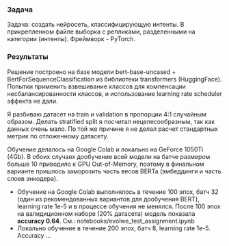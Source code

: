 ### Задача

Задача: создать нейросеть, классифицирующую интенты.
В прикрепленном файле выборка с репликами, разделенными на категории (интенты). Фреймворк - PyTorch.


### Результаты

Решение построено на базе модели bert-base-uncased + BertForSequenceClassification из библиотеки transformers
(HuggingFace). Попытки применить взвешивание классов для компенсации несбалансированности классов, и использование
learning rate scheduler эффекта не дали.

Я разбиваю датасет на train и validation в пропорции 4:1 случайным образом. Делать stratified split я посчитал
нецелесообразным, так как данных очень мало. По той же причине я не делал расчет стандартных метрик по отложенному
датасету.

Обучение делалось на Google Colab и локально на GeForce 1050Ti (4Gb). В обоих случаях дообучение всей модели на
батче размером больше 10 приводило к GPU Out-of-Memory, поэтому в финальном варианте пришлось заморозить часть
весов BERТа (эмбеддинги и часть слоев энкодера). 
   * Обучение на Google Colab выполнялось в течение 100 эпох, батч 32 (один из рекомендованных вариантов для 
дообучения BERT), learning rate 1e-5 и в процессе обучения не менялся. После 100 эпох на валидиционном наборе 
(20% датасета) модель показала **accuracy 0.64**. См.: notebooks/evolwe_test_assignment.ipynb
  * Локально обучение в течение 200 эпох, батч 8, learning rate 1e-5. Accuracy ...